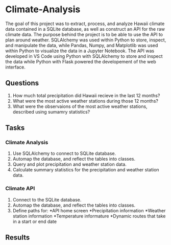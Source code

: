 # Climate-Analysis

The goal of this project was to extract, process, and analyze Hawaii climate data contained in a SQLite database, as well as construct an API for the raw climate data. The purpose behind the project is to be able to use the API to plan around weather. SQLAlchemy was used within Python to store, inspect, and manipulate the data, while Pandas, Numpy, and Matplotlib was used within Python to visualize the data in a Jupyter Notebook. The API was developed in VS Code using Python with SQLAlchemy to store and inspect the data while Python with Flask powered the developement of the web interface.

## Questions

1. How much total precipitation did Hawaii recieve in the last 12 months?
2. What were the most active weather stations during those 12 months?
3. What were the observaions of the most active weather stations, described using sumamry statistics?

## Tasks

### Climate Analysis

1. Use SQLAlchemy to connect to SQLite database.
2. Automap the database, and reflect the tables into classes.
3. Query and plot precipitation and weather station data.
4. Calculate summary statistics for the precipitation and weather station data. 


### Climate API

1. Connect to the SQLite database.
2. Automap the database, and reflect the tables into classes.
3. Define paths for:
	*API home screen
	*Precipitation information
	*Weather station information
	*Temperature informature
	*Dynamic routes that take in a start or end date

## Results
